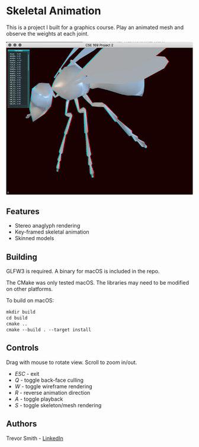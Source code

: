 # Skeletal Animation

This is a project I built for a graphics course. Play an animated mesh and observe the weights at each joint.

![screenshot](screenshot.jpg)

## Features

- Stereo anaglyph rendering
- Key-framed skeletal animation
- Skinned models

## Building

GLFW3 is required. A binary for macOS is included in the repo.

The CMake was only tested macOS. The libraries may need to be modified on other platforms.

To build on macOS:
```
mkdir build
cd build
cmake ..
cmake --build . --target install
```

## Controls

Drag with mouse to rotate view. Scroll to zoom in/out.

- *ESC* - exit 
- *Q* - toggle back-face culling
- *W* - toggle wireframe rendering
- *R* - reverse animation direction
- *A* - toggle playback
- *S* - toggle skeleton/mesh rendering 

## Authors

Trevor Smith - [LinkedIn](https://linkedin.com/in/trevorsm/)
